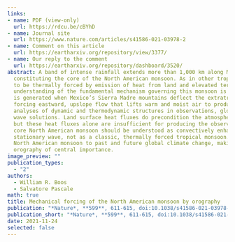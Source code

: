 ```yaml
---
links:
- name: PDF (view-only)
  url: https://rdcu.be/cBYhD
- name: Journal site
  url: https://www.nature.com/articles/s41586-021-03978-2
- name: Comment on this article
  url: https://eartharxiv.org/repository/view/3377/
- name: Our reply to the comment
  url: https://eartharxiv.org/repository/dashboard/3520/
abstract: A band of intense rainfall extends more than 1,000 km along Mexico’s west coast during Northern Hemisphere summer,
  constituting the core of the North American monsoon. As in other tropical monsoons, this rainfall maximum is commonly thought
  to be thermally forced by emission of heat from land and elevated terrain into the overlying atmosphere, but a clear 
  understanding of the fundamental mechanism governing this monsoon is lacking. Here we show that the core North American monsoon
  is generated when Mexico’s Sierra Madre mountains deflect the extratropical jet stream towards the Equator, mechanically
  forcing eastward, upslope flow that lifts warm and moist air to produce convective rainfall. These findings are based on
  analyses of dynamic and thermodynamic structures in observations, global climate model integrations and adiabatic stationary
  wave solutions. Land surface heat fluxes do precondition the atmosphere for convection, particularly in summer afternoons,
  but these heat fluxes alone are insufficient for producing the observed rainfall maximum. Our results indicate that the
  core North American monsoon should be understood as convectively enhanced orographic rainfall in a mechanically forced
  stationary wave, not as a classic, thermally forced tropical monsoon. This has implications for the response of the
  North American monsoon to past and future global climate change, making trends in jet stream interactions with
  orography of central importance.
image_preview: ""
publication_types:
  - "2"
authors:
  - William R. Boos
  - Salvatore Pascale
math: true
title: Mechanical forcing of the North American monsoon by orography
publication: "*Nature*, **599**, 611-615, doi:10.1038/s41586-021-03978-2"
publication_short: "*Nature*, **599**, 611-615, doi:10.1038/s41586-021-03978-2"
date: 2021-11-24
selected: false
---
```

